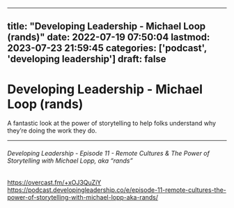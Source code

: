
---
title: "Developing Leadership - Michael Loop (rands)"
date: 2022-07-19 07:50:04
lastmod: 2023-07-23 21:59:45
categories: ['podcast', 'developing leadership']
draft: false
---


# Developing Leadership - Michael Loop (rands)
A fantastic look at the power of storytelling to help folks understand why they’re doing the work they do.

- - -
###### Developing Leadership - Episode 11 - Remote Cultures & The Power of Storytelling with Michael Lopp, aka “rands”

https://overcast.fm/+xOJ3QuZiY  
https://podcast.developingleadership.co/e/episode-11-remote-cultures-the-power-of-storytelling-with-michael-lopp-aka-rands/

<!-- #public #podcast #developing leadership# -->

<!-- {BearID:DDE4626D-D3A0-4404-9B5C-EA0C1E0F1587-54371-000012B23F893923} -->
